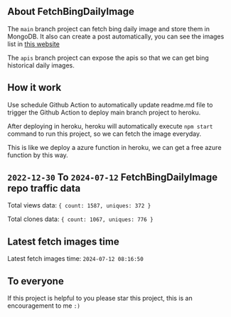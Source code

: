 ## About FetchBingDailyImage

The `main` branch project can fetch bing daily image and store them in MongoDB.
It also can create a post automatically, you can see the images list in [this website](https://oursalbum.netlify.app)

The `apis` branch project can expose the apis so that we can get bing historical daily images.

## How it work

Use schedule Github Action to automatically update readme.md file to trigger the Github Action to deploy main branch project to heroku.

After deploying in heroku, heroku will automatically execute `npm start` command to run this project, so we can fetch the image everyday.

This is like we deploy a azure function in heroku, we can get a free azure function by this way.

## `2022-12-30` To `2024-07-12` FetchBingDailyImage repo traffic data

Total views data: `{ count: 1587, uniques: 372 }`

Total clones data: `{ count: 1067, uniques: 776 }`

## Latest fetch images time

Latest fetch images time: `2024-07-12 08:16:50`

## To everyone

If this project is helpful to you please star this project, this is an encouragement to me `:)`



